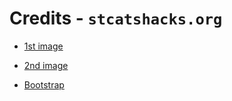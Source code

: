 # Credits - `stcatshacks.org`

- [1st image](https://dribbble.com/shots/2695799-Ford-Mexico-City-Cycling)
- [2nd image](https://en.wikipedia.org/wiki/Cisco_Systems)

- [Bootstrap](http://html5up.net/)
